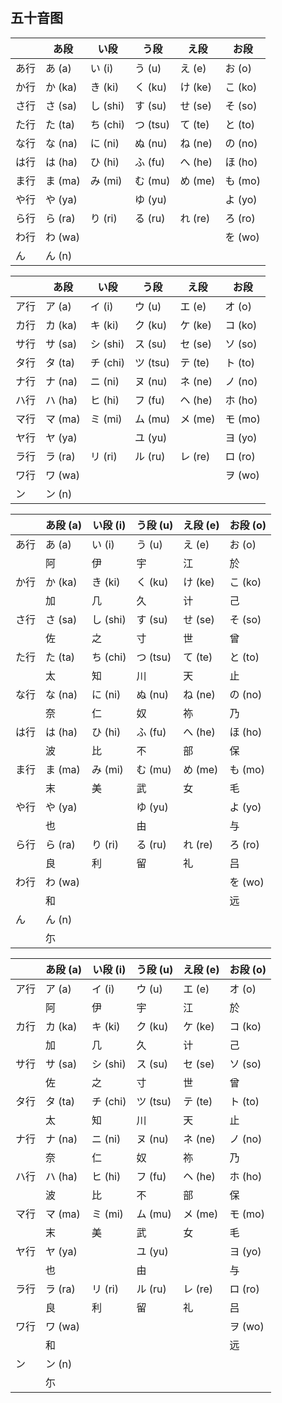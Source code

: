 # 


## 五十音图

|       | あ段 | い段 | う段 | え段 | お段 |
| ----- | ---- | ---- | ---- | ---- | ---- |
| あ行 | あ (a) | い (i) | う (u) | え (e) | お (o) |
| か行 | か (ka) | き (ki) | く (ku) | け (ke) | こ (ko) |
| さ行 | さ (sa) | し (shi) | す (su) | せ (se) | そ (so) |
| た行 | た (ta) | ち (chi) | つ (tsu) | て (te) | と (to) |
| な行 | な (na) | に (ni) | ぬ (nu) | ね (ne) | の (no) |
| は行 | は (ha) | ひ (hi) | ふ (fu) | へ (he) | ほ (ho) |
| ま行 | ま (ma) | み (mi) | む (mu) | め (me) | も (mo) |
| や行 | や (ya) |     | ゆ (yu) |     | よ (yo) |
| ら行 | ら (ra) | り (ri) | る (ru) | れ (re) | ろ (ro) |
| わ行 | わ (wa) |     |     |     | を (wo) |
| ん    | ん (n)  |     |     |     |     |


|       | あ段 | い段 | う段 | え段 | お段 |
| ----- | ---- | ---- | ---- | ---- | ---- |
| ア行 | ア (a) | イ (i) | ウ (u) | エ (e) | オ (o) |
| カ行 | カ (ka) | キ (ki) | ク (ku) | ケ (ke) | コ (ko) |
| サ行 | サ (sa) | シ (shi) | ス (su) | セ (se) | ソ (so) |
| タ行 | タ (ta) | チ (chi) | ツ (tsu) | テ (te) | ト (to) |
| ナ行 | ナ (na) | ニ (ni) | ヌ (nu) | ネ (ne) | ノ (no) |
| ハ行 | ハ (ha) | ヒ (hi) | フ (fu) | ヘ (he) | ホ (ho) |
| マ行 | マ (ma) | ミ (mi) | ム (mu) | メ (me) | モ (mo) |
| ヤ行 | ヤ (ya) |     | ユ (yu) |     | ヨ (yo) |
| ラ行 | ラ (ra) | リ (ri) | ル (ru) | レ (re) | ロ (ro) |
| ワ行 | ワ (wa) |     |     |     | ヲ (wo) |
| ン    | ン (n)  |     |     |     |     |


|       | あ段 (a) | い段 (i) | う段 (u) | え段 (e) | お段 (o) |
| ----- | -------- | -------- | -------- | -------- | -------- |
| あ行 | あ (a)  | い (i)  | う (u)  | え (e)  | お (o)  |
|       | 阿       | 伊       | 宇       | 江       | 於       |
| か行 | か (ka) | き (ki) | く (ku) | け (ke) | こ (ko) |
|       | 加       | 几       | 久       | 计       | 己       |
| さ行 | さ (sa) | し (shi) | す (su) | せ (se) | そ (so) |
|       | 佐       | 之       | 寸       | 世       | 曾       |
| た行 | た (ta) | ち (chi) | つ (tsu) | て (te) | と (to) |
|       | 太       | 知       | 川       | 天       | 止       |
| な行 | な (na) | に (ni) | ぬ (nu) | ね (ne) | の (no) |
|       | 奈       | 仁       | 奴       | 祢       | 乃       |
| は行 | は (ha) | ひ (hi) | ふ (fu) | へ (he) | ほ (ho) |
|       | 波       | 比       | 不       | 部       | 保       |
| ま行 | ま (ma) | み (mi) | む (mu) | め (me) | も (mo) |
|       | 末       | 美       | 武       | 女       | 毛       |
| や行 | や (ya) |     | ゆ (yu) |     | よ (yo) |
|       | 也       |         | 由       |         | 与       |
| ら行 | ら (ra) | り (ri) | る (ru) | れ (re) | ろ (ro) |
|       | 良       | 利       | 留       | 礼       | 吕       |
| わ行 | わ (wa) |     |     |     | を (wo) |
|       | 和       |         |         |         | 远       |
| ん    | ん (n)  |     |     |     |     |
|       | 尓       |         |         |         |         |

|       | あ段 (a) | い段 (i) | う段 (u) | え段 (e) | お段 (o) |
| ----- | -------- | -------- | -------- | -------- | -------- |
| ア行 | ア (a)  | イ (i)  | ウ (u)  | エ (e)  | オ (o)  |
|       | 阿       | 伊       | 宇       | 江       | 於       |
| カ行 | カ (ka) | キ (ki) | ク (ku) | ケ (ke) | コ (ko) |
|       | 加       | 几       | 久       | 计       | 己       |
| サ行 | サ (sa) | シ (shi) | ス (su) | セ (se) | ソ (so) |
|       | 佐       | 之       | 寸       | 世       | 曾       |
| タ行 | タ (ta) | チ (chi) | ツ (tsu) | テ (te) | ト (to) |
|       | 太       | 知       | 川       | 天       | 止       |
| ナ行 | ナ (na) | ニ (ni) | ヌ (nu) | ネ (ne) | ノ (no) |
|       | 奈       | 仁       | 奴       | 祢       | 乃       |
| ハ行 | ハ (ha) | ヒ (hi) | フ (fu) | ヘ (he) | ホ (ho) |
|       | 波       | 比       | 不       | 部       | 保       |
| マ行 | マ (ma) | ミ (mi) | ム (mu) | メ (me) | モ (mo) |
|       | 末       | 美       | 武       | 女       | 毛       |
| ヤ行 | ヤ (ya) |     | ユ (yu) |     | ヨ (yo) |
|       | 也       |         | 由       |         | 与       |
| ラ行 | ラ (ra) | リ (ri) | ル (ru) | レ (re) | ロ (ro) |
|       | 良       | 利       | 留       | 礼       | 吕       |
| ワ行 | ワ (wa) |     |     |     | ヲ (wo) |
|       | 和       |         |         |         | 远       |
| ン    | ン (n)  |     |     |     |     |
|       | 尓       |         |         |         |         |